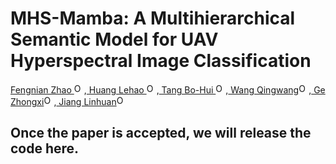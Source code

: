 # MHS-Mamba: A Multihierarchical Semantic Model for UAV Hyperspectral Image Classification

<a href="https://orcid.org/0009-0006-0081-7311"> Fengnian Zhao <img alt="ORCID logo" src="https://info.orcid.org/wp-content/uploads/2019/11/orcid_16x16.png" width="16" height="16" /></a>,<a href="https://orcid.org/0009-0008-4239-2088"> Huang Lehao <img alt="ORCID logo" src="https://info.orcid.org/wp-content/uploads/2019/11/orcid_16x16.png" width="16" height="16" /></a>,<a href="https://orcid.org/0000-0002-1918-5346"> Tang Bo-Hui <img alt="ORCID logo" src="https://info.orcid.org/wp-content/uploads/2019/11/orcid_16x16.png" width="16" height="16" /></a>,<a href="https://orcid.org/0000-0001-5820-5357"> Wang Qingwang<img alt="ORCID logo" src="https://info.orcid.org/wp-content/uploads/2019/11/orcid_16x16.png" width="16" height="16" /></a>,<a href="https://orcid.org/0000-0002-7671-3723"> Ge Zhongxi<img alt="ORCID logo" src="https://info.orcid.org/wp-content/uploads/2019/11/orcid_16x16.png" width="16" height="16" /></a>,<a href="https://orcid.org/0009-0006-7723-478X"> Jiang Linhuan<img alt="ORCID logo" src="https://info.orcid.org/wp-content/uploads/2019/11/orcid_16x16.png" width="16" height="16" /></a>


## Once the paper is accepted, we will release the code here.
